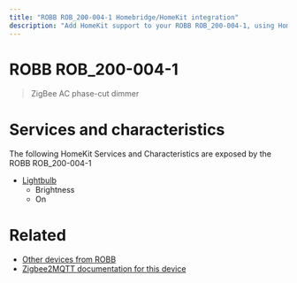 ```yaml
---
title: "ROBB ROB_200-004-1 Homebridge/HomeKit integration"
description: "Add HomeKit support to your ROBB ROB_200-004-1, using Homebridge, Zigbee2MQTT and homebridge-z2m."
---
```

<!---
This file has been GENERATED using src/docgen/docgen.ts
DO NOT EDIT THIS FILE MANUALLY!
-->
# ROBB ROB_200-004-1
> ZigBee AC phase-cut dimmer


# Services and characteristics
The following HomeKit Services and Characteristics are exposed by
the ROBB ROB_200-004-1

* [Lightbulb](../../light.md)
  * Brightness
  * On


# Related
* [Other devices from ROBB](../index.md#robb)
* [Zigbee2MQTT documentation for this device](https://www.zigbee2mqtt.io/devices/ROB_200-004-1.html)